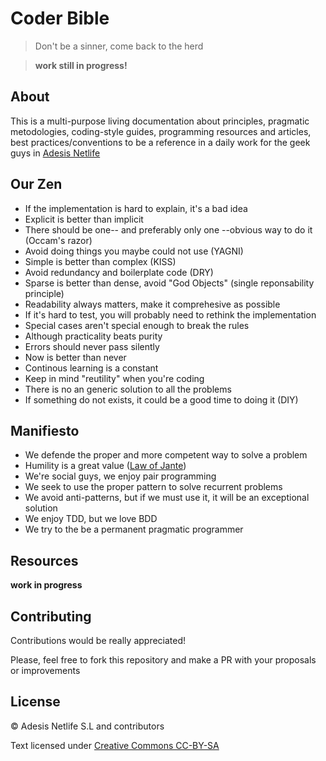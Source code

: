 # Coder Bible

> Don't be a sinner, come back to the herd

> **work still in progress!**

## About

This is a multi-purpose living documentation about principles, pragmatic metodologies, coding-style guides, programming resources and articles, best practices/conventions to be a reference in a daily work for the geek guys in [Adesis Netlife][adesis]

<!--
 helping you to follow the shared conventions and helping you to be a pragmatic programmer
-->

## Our Zen

- If the implementation is hard to explain, it's a bad idea
- Explicit is better than implicit
- There should be one-- and preferably only one --obvious way to do it (Occam's razor)
- Avoid doing things you maybe could not use (YAGNI)
- Simple is better than complex (KISS)
- Avoid redundancy and boilerplate code (DRY)
- Sparse is better than dense, avoid "God Objects" (single reponsability principle)
- Readability always matters, make it comprehesive as possible
- If it's hard to test, you will probably need to rethink the implementation
- Special cases aren't special enough to break the rules
- Although practicality beats purity
- Errors should never pass silently
- Now is better than never
- Continous learning is a constant
- Keep in mind "reutility" when you're coding
- There is no an generic solution to all the problems
- If something do not exists, it could be a good time to doing it (DIY)

## Manifiesto

- We defende the proper and more competent way to solve a problem
- Humility is a great value ([Law of Jante][jante])
- We're social guys, we enjoy pair programming
- We seek to use the proper pattern to solve recurrent problems
- We avoid anti-patterns, but if we must use it, it will be an exceptional solution
- We enjoy TDD, but we love BDD
- We try to the be a permanent pragmatic programmer

## Resources

**work in progress**

<!--
- Languages
  - JavaScript
    - Coding style guide
    - JavaScript patterns
    - JavaScript secrets
    - Functional-style JavaScript
    - Compiles-to-JS
      - CoffeeScript
      - LiveScript
      - Dart
    - Frameworks
      - Backbone
      - AngularJS
-->

## Contributing

Contributions would be really appreciated!

Please, feel free to fork this repository and make a PR with your proposals or improvements

## License

© Adesis Netlife S.L and contributors

Text licensed under [Creative Commons CC-BY-SA][license]

[adesis]: http://www.adesis.com
[jante]: https://en.wikipedia.org/wiki/Law_of_Jante
[license]: http://creativecommons.org/licenses/by-nc-sa/3.0/
